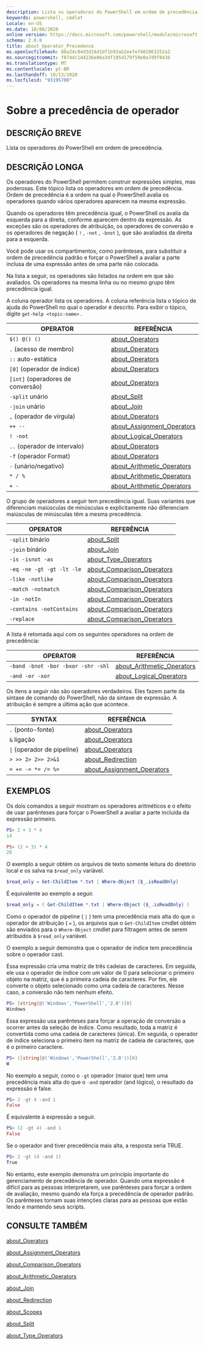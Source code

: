 ```yaml
---
description: Lista os operadores do PowerShell em ordem de precedência.
keywords: powershell, cmdlet
Locale: en-US
ms.date: 10/08/2020
online version: https://docs.microsoft.com/powershell/module/microsoft.powershell.core/about/about_operator_precedence?view=powershell-6&WT.mc_id=ps-gethelp
schema: 2.0.0
title: about_Operator_Precedence
ms.openlocfilehash: 88a24c04d3d24d1df1b93ab2eefef401063252a2
ms.sourcegitcommit: f874dc1d4236e06a3df195d179f59e0a7d9f8436
ms.translationtype: MT
ms.contentlocale: pt-BR
ms.lasthandoff: 10/13/2020
ms.locfileid: "93195700"
---
```

# <a name="about-operator-precedence"></a>Sobre a precedência de operador

## <a name="short-description"></a>DESCRIÇÃO BREVE
Lista os operadores do PowerShell em ordem de precedência.

## <a name="long-description"></a>DESCRIÇÃO LONGA

Os operadores do PowerShell permitem construir expressões simples, mas poderosas. Este tópico lista os operadores em ordem de precedência. Ordem de precedência é a ordem na qual o PowerShell avalia os operadores quando vários operadores aparecem na mesma expressão.

Quando os operadores têm precedência igual, o PowerShell os avalia da esquerda para a direita, conforme aparecem dentro da expressão. As exceções são os operadores de atribuição, os operadores de conversão e os operadores de negação ( `!` , `-not` , `-bnot` ), que são avaliados da direita para a esquerda.

Você pode usar os compartimentos, como parênteses, para substituir a ordem de precedência padrão e forçar o PowerShell a avaliar a parte inclusa de uma expressão antes de uma parte não colocada.

Na lista a seguir, os operadores são listados na ordem em que são avaliados. Os operadores na mesma linha ou no mesmo grupo têm precedência igual.

A coluna operador lista os operadores. A coluna referência lista o tópico de ajuda do PowerShell no qual o operador é descrito. Para exibir o tópico, digite `get-help <topic-name>` .

|         OPERATOR         |           REFERÊNCIA            |
| ------------------------ | ------------------------------ |
| `$() @() ()`             | [about_Operators][]            |
| `.` (acesso de membro)      | [about_Operators][]            |
| `::` auto-estática            | [about_Operators][]            |
| `[0]` (operador de índice)   | [about_Operators][]            |
| `[int]` (operadores de conversão) | [about_Operators][]            |
| `-split` unário         | [about_Split][]                |
| `-join` unário          | [about_Join][]                 |
| `,` (operador de vírgula)     | [about_Operators][]            |
| `++ --`                  | [about_Assignment_Operators][] |
| `! -not`                 | [about_Logical_Operators][]    |
| `..` (operador de intervalo)    | [about_Operators][]            |
| `-f` (operador Format)   | [about_Operators][]            |
| `-` (unário/negativo)     | [about_Arithmetic_Operators][] |
| `* / %`                  | [about_Arithmetic_Operators][] |
| `+ -`                    | [about_Arithmetic_Operators][] |

O grupo de operadores a seguir tem precedência igual. Suas variantes que diferenciam maiúsculas de minúsculas e explicitamente não diferenciam maiúsculas de minúsculas têm a mesma precedência.

|         OPERATOR          |           REFERÊNCIA            |
| ------------------------- | ------------------------------ |
| `-split` binário         | [about_Split][]                |
| `-join` binário          | [about_Join][]                 |
| `-is -isnot -as`          | [about_Type_Operators][]       |
| `-eq -ne -gt -gt -lt -le` | [about_Comparison_Operators][] |
| `-like -notlike`          | [about_Comparison_Operators][] |
| `-match -notmatch`        | [about_Comparison_Operators][] |
| `-in -notIn`              | [about_Comparison_Operators][] |
| `-contains -notContains`  | [about_Comparison_Operators][] |
| `-replace`                | [about_Comparison_Operators][] |

A lista é retomada aqui com os seguintes operadores na ordem de precedência:

|                OPERATOR                 |           REFERÊNCIA            |
| --------------------------------------- | ------------------------------ |
| `-band -bnot -bor -bxor -shr -shl`      | [about_Arithmetic_Operators][] |
| `-and -or -xor`                         | [about_Logical_Operators][]    |

Os itens a seguir não são operadores verdadeiros. Eles fazem parte da sintaxe de comando do PowerShell, não da sintaxe de expressão. A atribuição é sempre a última ação que acontece.

|                SYNTAX                   |           REFERÊNCIA            |
| --------------------------------------- | ------------------------------ |
| `.` (ponto-fonte)                        | [about_Operators][]            |
| `&` ligação                              | [about_Operators][]            |
| <code>&#124;</code> (operador de pipeline) | [about_Operators][]            |
| `> >> 2> 2>> 2>&1`                      | [about_Redirection][]          |
| `= += -= *= /= %=`                      | [about_Assignment_Operators][] |

## <a name="examples"></a>EXEMPLOS

Os dois comandos a seguir mostram os operadores aritméticos e o efeito de usar parênteses para forçar o PowerShell a avaliar a parte incluída da expressão primeiro.

```powershell
PS> 2 + 3 * 4
14

PS> (2 + 3) * 4
20
```

O exemplo a seguir obtém os arquivos de texto somente leitura do diretório local e os salva na `$read_only` variável.

```powershell
$read_only = Get-ChildItem *.txt | Where-Object {$_.isReadOnly}
```

É equivalente ao exemplo a seguir.

```powershell
$read_only = ( Get-ChildItem *.txt | Where-Object {$_.isReadOnly} )
```

Como o operador de pipeline ( `|` ) tem uma precedência mais alta do que o operador de atribuição ( `=` ), os arquivos que o `Get-ChildItem` cmdlet obtém são enviados para o `Where-Object` cmdlet para filtragem antes de serem atribuídos à `$read_only` variável.

O exemplo a seguir demonstra que o operador de índice tem precedência sobre o operador cast.

Essa expressão cria uma matriz de três cadeias de caracteres. Em seguida, ele usa o operador de índice com um valor de 0 para selecionar o primeiro objeto na matriz, que é a primeira cadeia de caracteres. Por fim, ele converte o objeto selecionado como uma cadeia de caracteres. Nesse caso, a conversão não tem nenhum efeito.

```powershell
PS> [string]@('Windows','PowerShell','2.0')[0]
Windows
```

Essa expressão usa parênteses para forçar a operação de conversão a ocorrer antes da seleção de índice. Como resultado, toda a matriz é convertida como uma cadeia de caracteres (única). Em seguida, o operador de índice seleciona o primeiro item na matriz de cadeia de caracteres, que é o primeiro caractere.

```powershell
PS> ([string]@('Windows','PowerShell','2.0'))[0]
W
```

No exemplo a seguir, como o `-gt` operador (maior que) tem uma precedência mais alta do que o `-and` operador (and lógico), o resultado da expressão é false.

```powershell
PS> 2 -gt 4 -and 1
False
```

É equivalente à expressão a seguir.

```powershell
PS> (2 -gt 4) -and 1
False
```

Se o operador and tiver precedência mais alta, a resposta seria TRUE.

```powershell
PS> 2 -gt (4 -and 1)
True
```

No entanto, este exemplo demonstra um princípio importante do gerenciamento de precedência de operador. Quando uma expressão é difícil para as pessoas interpretarem, use parênteses para forçar a ordem de avaliação, mesmo quando ela força a precedência de operador padrão. Os parênteses tornam suas intenções claras para as pessoas que estão lendo e mantendo seus scripts.

## <a name="see-also"></a>CONSULTE TAMBÉM

[about_Operators][]

[about_Assignment_Operators][]

[about_Comparison_Operators][]

[about_Arithmetic_Operators][]

[about_Join][]

[about_Redirection][]

[about_Scopes][]

[about_Split][]

[about_Type_Operators][]

<!-- reference links -->
[about_Arithmetic_Operators]: about_Arithmetic_Operators.md
[about_Assignment_Operators]: about_Assignment_Operators.md
[about_Comparison_Operators]: about_Comparison_Operators.md
[about_Join]: about_Join.md
[about_Logical_Operators]: about_logical_operators.md
[about_Operators]: about_Operators.md
[about_Redirection]: about_Redirection.md
[about_Scopes]: about_Scopes.md
[about_Split]: about_Split.md
[about_Type_Operators]: about_Type_Operators.md
